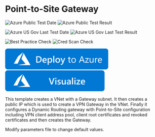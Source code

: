 # Point-to-Site Gateway

![Azure Public Test Date](https://azurequickstartsservice.blob.core.windows.net/badges/101-point-to-site/PublicLastTestDate.svg)
![Azure Public Test Result](https://azurequickstartsservice.blob.core.windows.net/badges/101-point-to-site/PublicDeployment.svg)

![Azure US Gov Last Test Date](https://azurequickstartsservice.blob.core.windows.net/badges/101-point-to-site/FairfaxLastTestDate.svg)
![Azure US Gov Last Test Result](https://azurequickstartsservice.blob.core.windows.net/badges/101-point-to-site/FairfaxDeployment.svg)

![Best Practice Check](https://azurequickstartsservice.blob.core.windows.net/badges/101-point-to-site/BestPracticeResult.svg)
![Cred Scan Check](https://azurequickstartsservice.blob.core.windows.net/badges/101-point-to-site/CredScanResult.svg)

[![Deploy To Azure](https://raw.githubusercontent.com/Azure/azure-quickstart-templates/master/1-CONTRIBUTION-GUIDE/images/deploytoazure.svg?sanitize=true)](https://portal.azure.com/#create/Microsoft.Template/uri/https%3A%2F%2Fraw.githubusercontent.com%2FAzure%2Fazure-quickstart-templates%2Fmaster%2F101-point-to-site%2Fazuredeploy.json)
[![Visualize](https://raw.githubusercontent.com/Azure/azure-quickstart-templates/master/1-CONTRIBUTION-GUIDE/images/visualizebutton.svg?sanitize=true)](http://armviz.io/#/?load=https%3A%2F%2Fraw.githubusercontent.com%2FAzure%2Fazure-quickstart-templates%2Fmaster%2F101-point-to-site%2Fazuredeploy.json)

This template creates a VNet with a Gateway subnet. It then creates a public IP
which is used to create a VPN Gateway in the VNet. Finally it configures a
Dynamic Routing gateway with Point-to-Site configuration including VPN client
address pool, client root certificates and revoked certificates and then creates
the Gateway.

Modify parameters file to change default values.
